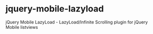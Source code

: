 jquery-mobile-lazyload
======================

jQuery Mobile LazyLoad - LazyLoad/Infinite Scrolling plugin for jQuery Mobile listviews
